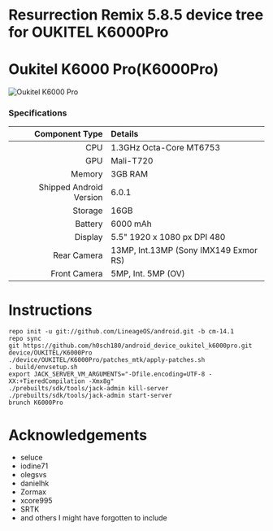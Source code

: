 # Resurrection Remix 5.8.5 device tree for OUKITEL K6000Pro 

Oukitel K6000 Pro(K6000Pro)
============================

![Oukitel K6000 Pro](http://image4.geekbuying.com/ggo_pic/2016-07-04/2016074018415918g6i204.jpg "Oukitel K6000 Pro")

### Specifications

Component Type | Details
-------:|:-------------------------
CPU     | 1.3GHz Octa-Core MT6753
GPU     | Mali-T720
Memory  | 3GB RAM
Shipped Android Version | 6.0.1
Storage | 16GB
Battery | 6000 mAh
Display | 5.5" 1920 x 1080 px DPI 480
Rear Camera | 13MP, Int.13MP (Sony IMX149 Exmor RS)
Front Camera | 5MP, Int. 5MP (OV)

# Instructions
```
repo init -u git://github.com/LineageOS/android.git -b cm-14.1
repo sync
git https://github.com/h0sch180/android_device_oukitel_k6000pro.git device/OUKITEL/K6000Pro
./device/OUKITEL/K6000Pro/patches_mtk/apply-patches.sh
. build/envsetup.sh
export JACK_SERVER_VM_ARGUMENTS="-Dfile.encoding=UTF-8 -XX:+TieredCompilation -Xmx8g"
./prebuilts/sdk/tools/jack-admin kill-server
./prebuilts/sdk/tools/jack-admin start-server
brunch K6000Pro
```

# Acknowledgements

* seluce
* iodine71
* olegsvs
* danielhk
* Zormax
* xcore995
* SRTK
* and others I might have forgotten to include
